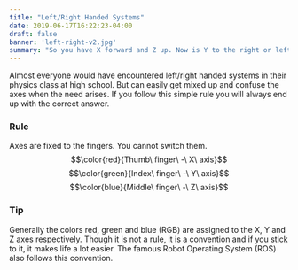 ```yaml
---
title: "Left/Right Handed Systems"
date: 2019-06-17T16:22:23-04:00
draft: false
banner: 'left-right-v2.jpg'
summary: "So you have X forward and Z up. Now is Y to the right or left? Is this right handed system or ??!!??"
---
```

Almost everyone would have encountered left/right handed systems in their physics class at high school. But can easily get mixed up and confuse the axes when the need arises. If you follow this simple rule you will always end up with the correct answer.


### Rule
Axes are fixed to the fingers. You cannot switch them.  
$$\color{red}{Thumb\ finger\ -\ X\ axis}$$
$$\color{green}{Index\ finger\ -\ Y\ axis}$$
$$\color{blue}{Middle\ finger\ -\ Z\ axis}$$

### Tip
Generally the colors red, green and blue (RGB) are assigned to the X, Y and Z axes respectively. Though it is not a rule, it is a convention and if you stick to it, it makes life a lot easier. The famous Robot Operating System (ROS) also follows this convention.

